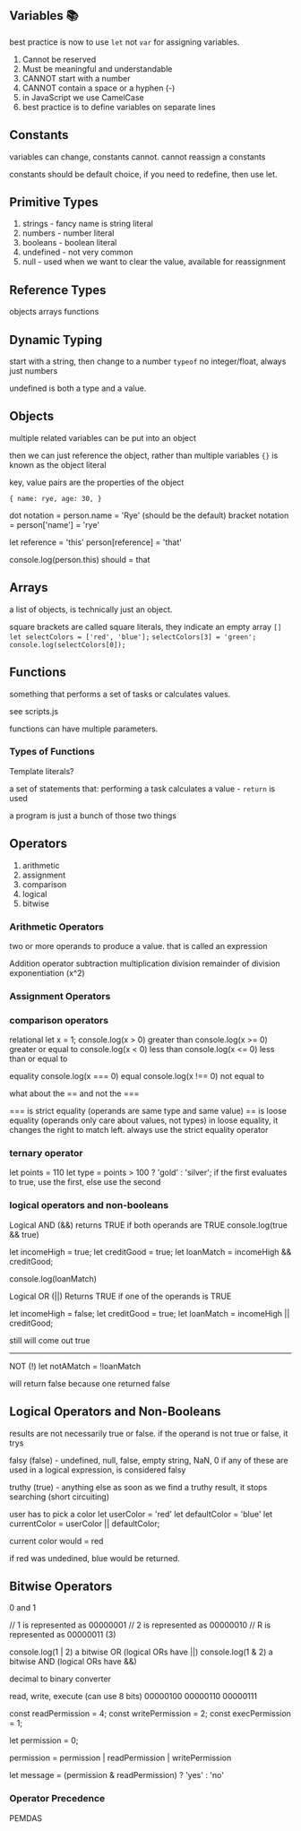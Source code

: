 

## Variables 📚

best practice is now to use `let` not `var` for assigning variables.

1. Cannot be reserved
2. Must be meaningful and understandable
3. CANNOT start with a number
4. CANNOT contain a space or a hyphen (-)
5. in JavaScript we use CamelCase
6. best practice is to define variables on separate lines

## Constants

variables can change, constants cannot.
cannot reassign a constants

constants should be default choice, if you need to redefine, then use let.

## Primitive Types

1. strings - fancy name is string literal
2. numbers - number literal
3. booleans - boolean literal
4. undefined - not very common
5. null - used when we want to clear the value, available for reassignment

## Reference Types

objects
arrays
functions


## Dynamic Typing

start with a string, then change to a number
`typeof`
no integer/float, always just numbers

undefined is both a type and a value.


## Objects

multiple related variables can be put into an object

then we can just reference the object, rather than multiple variables
`{}` is known as the object literal

key, value pairs are the properties of the object

`{
    name: rye,
    age: 30,
}`

dot notation = person.name = 'Rye' (should be the default)
bracket notation = person['name'] = 'rye'

let reference = 'this'
person[reference] = 'that'

console.log(person.this) should = that


## Arrays

a list of objects, is technically just an object.

square brackets are called square literals, they indicate an empty array
`[]`
`let selectColors = ['red', 'blue'];`
`selectColors[3] = 'green';`
`console.log(selectColors[0]);`


## Functions

something that performs a set of tasks or calculates values.

see scripts.js

functions can have multiple parameters.

### Types of Functions

Template literals?

a set of statements that:
performing a task
calculates a value - `return` is used

a program is just a bunch of those two things

## Operators

1. arithmetic
2. assignment
3. comparison
4. logical
5. bitwise

### Arithmetic Operators

two or more operands to produce a value.
that is called an expression

Addition operator
subtraction
multiplication
division
remainder of division
exponentiation (x^2)



### Assignment Operators

### comparison operators
 
relational
let x = 1;
console.log(x > 0) greater than
console.log(x >= 0) greater or equal to
console.log(x < 0) less than
console.log(x <= 0) less than or equal to

equality 
console.log(x === 0) equal
console.log(x !== 0) not equal to

what about the == and not the ===

=== is strict equality (operands are same type and same value)
== is loose equality (operands only care about values, not types)
in loose equality, it changes the right to match left.
always use the strict equality operator

### ternary operator

let points = 110
let type = points > 100 ? 'gold' : 'silver';
if the first evaluates to true, use the first, else use the second

### logical operators and non-booleans

Logical AND (&&) returns TRUE if both operands are TRUE
console.log(true && true)

let incomeHigh = true;
let creditGood = true;
let loanMatch = incomeHigh && creditGood;

console.log(loanMatch)

Logical OR (||)
Returns TRUE if one of the operands is TRUE

let incomeHigh = false;
let creditGood = true;
let loanMatch = incomeHigh || creditGood;

still will come out true

---

NOT (!)
let notAMatch = !loanMatch

will return false because one returned false



## Logical Operators and Non-Booleans

 results are not necessarily true or false.
 if the operand is not true or false, it trys 

 falsy (false) - undefined, null, false, empty string, NaN, 0
 if any of these are used in a logical expression, is considered falsy

 truthy (true) - anything else
as soon as we find a truthy result, it stops searching (short circuiting)


user has to pick a color
let userColor = 'red'
let defaultColor = 'blue'
let currentColor = userColor || defaultColor;

current color would = red

if red was undedined, blue would be returned.

## Bitwise Operators

0 and 1

// 1 is represented as 00000001
// 2 is represented as 00000010
// R is represented as 00000011 (3)

console.log(1 | 2) a bitwise OR (logical ORs have ||)
console.log(1 & 2) a bitwise AND (logical ORs have &&)

decimal to binary converter

read, write, execute (can use 8 bits)
00000100
00000110
00000111

const readPermission = 4;
const writePermission = 2;
const execPermission = 1;

let permission = 0;

permission = permission | readPermission | writePermission

let message = (permission & readPermission) ? 'yes' : 'no'


### Operator Precedence
PEMDAS















